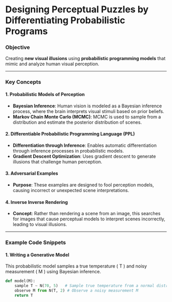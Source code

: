 # Designing Perceptual Puzzles by Differentiating Probabilistic Programs

### Objective
Creating **new visual illusions** using **probabilistic programming models** that mimic and analyze human visual perception.

---

### Key Concepts

#### 1. Probabilistic Models of Perception
- **Bayesian Inference**: Human vision is modeled as a Bayesian inference process, where the brain interprets visual stimuli based on prior beliefs.
- **Markov Chain Monte Carlo (MCMC)**: MCMC is used to sample from a distribution and estimate the posterior distribution of scenes.

#### 2. Differentiable Probabilistic Programming Language (PPL)
- **Differentiation through Inference**: Enables automatic differentiation through inference processes in probabilistic models.
- **Gradient Descent Optimization**: Uses gradient descent to generate illusions that challenge human perception.

#### 3. Adversarial Examples
- **Purpose**: These examples are designed to fool perception models, causing incorrect or unexpected scene interpretations.

#### 4. Inverse Inverse Rendering
- **Concept**: Rather than rendering a scene from an image, this searches for images that cause perceptual models to interpret scenes incorrectly, leading to visual illusions.

---

### Example Code Snippets

#### 1. Writing a Generative Model

This probabilistic model samples a true temperature \( T \) and noisy measurement \( M \) using Bayesian inference.

```python
def model(M):
    sample T ~ N(70, 5)   # Sample true temperature from a normal distribution
    observe M from N(T, 2) # Observe a noisy measurement M
    return T

